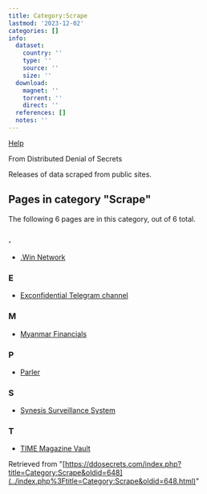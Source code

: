 ```yaml
---
title: Category:Scrape
lastmod: '2023-12-02'
categories: []
info:
  dataset:
    country: ''
    type: ''
    source: ''
    size: ''
  download:
    magnet: ''
    torrent: ''
    direct: ''
  references: []
  notes: ''
---
```




[Help](https://www.mediawiki.org/wiki/Special:MyLanguage/Help:Categories)

From Distributed Denial of Secrets

Releases of data scraped from public sites.

## Pages in category "Scrape"

The following 6 pages are in this category, out of 6 total.

### .

- [.Win Network](.Win_Network.html ".Win Network")

### E

- [Exconfidential Telegram
channel](Exconfidential_Telegram_channel.html "Exconfidential Telegram channel")

### M

- [Myanmar Financials](Myanmar_Financials.html "Myanmar Financials")

### P

- [Parler](Parler.html "Parler")

### S

- [Synesis Surveillance
System](Synesis_Surveillance_System.html "Synesis Surveillance System")

### T

- [TIME Magazine
Vault](TIME_Magazine_Vault.html "TIME Magazine Vault")

Retrieved from
"[https://ddosecrets.com/index.php?title=Category:Scrape&oldid=648](../index.php%3Ftitle=Category:Scrape&oldid=648.html)"

